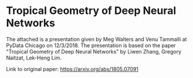 # Tropical Geometry of Deep Neural Networks

The attached is a presentation given by Meg Walters and Venu Tammalli at PyData Chicago on 12/3/2018.  The presentation is based on the paper "Tropical Geometry of Deep Neural Networks" by Liwen Zhang, Gregory Naitzat, Lek-Heng Lim.  

Link to original paper: https://arxiv.org/abs/1805.07091

